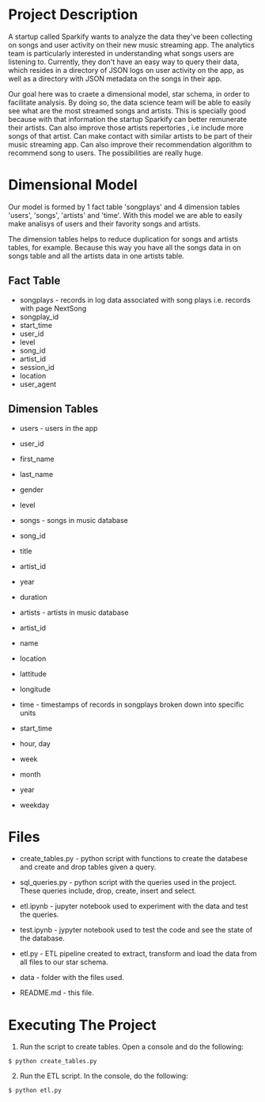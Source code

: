 # Project Description

A startup called Sparkify wants to analyze the data they've been collecting on songs and user activity on their new music streaming app. The analytics team is particularly interested in understanding what songs users are listening to. Currently, they don't have an easy way to query their data, which resides in a directory of JSON logs on user activity on the app, as well as a directory with JSON metadata on the songs in their app.

Our goal here was to craete a dimensional model, star schema, in order to facilitate analysis.  By doing so, the data science team will be able to easily see what are the most streamed songs and artists. This is specially good because with that information the startup Sparkify can better remunerate their artists. Can also improve those artists repertories , i.e include more songs of that artist. Can make contact with similar artists to be part of their music streaming app. Can also improve their recommendation algorithm to recommend song to users. The possibilities are really huge.

# Dimensional Model

Our model is formed by 1 fact table 'songplays' and 4 dimension tables 'users', 'songs', 'artists' and 'time'. With this model we are able to easily make analisys of users and their favority songs and artists. 

The dimension tables helps to reduce duplication for songs and artists tables, for example. Because this way you have all the songs data in on songs table and all the artists data in one artists table.

## Fact Table

- songplays - records in log data associated with song plays i.e. records with page NextSong
 - songplay_id
 - start_time
 - user_id
 - level
 - song_id
 - artist_id
 - session_id
 - location
 - user_agent

## Dimension Tables

- users - users in the app
 - user_id
 - first_name
 - last_name
 - gender
 - level
 
 
- songs - songs in music database
 - song_id
 - title
 - artist_id
 - year
 - duration
 
 
- artists - artists in music database
 - artist_id
 - name
 - location
 - lattitude
 - longitude
    
    
- time - timestamps of records in songplays broken down into specific units
 - start_time
 - hour, day
 - week
 - month
 - year
 - weekday


# Files

- create_tables.py - python script with functions to create the databese and create and drop tables given a query.

- sql_queries.py - python script with the queries used in the project. These queries include, drop, create, insert and select.

- etl.ipynb - jupyter notebook used to experiment with the data and test the queries.

- test.ipynb - jypyter notebook used to test the code and see the state of the database.

- etl.py - ETL pipeline created to extract, transform and load the data from all files to our star schema.

- data - folder with the files used.

- README.md - this file.

# Executing The Project

1. Run the script to create tables. Open a console and do the following:

```shell
$ python create_tables.py
```

2. Run the ETL script. In the console, do the following:

```shell
$ python etl.py
```
